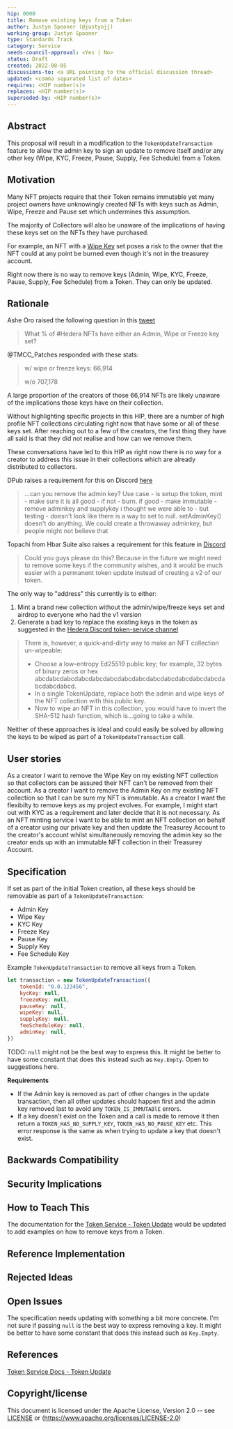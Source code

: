 ```yaml
---
hip: 0000
title: Remove existing keys from a Token
author: Justyn Spooner (@justynjj)
working-group: Justyn Spooner
type: Standards Track
category: Service
needs-council-approval: <Yes | No>
status: Draft
created: 2022-08-05
discussions-to: <a URL pointing to the official discussion thread>
updated: <comma separated list of dates>
requires: <HIP number(s)>
replaces: <HIP number(s)>
superseded-by: <HIP number(s)>
---
```


## Abstract

This proposal will result in a modification to the `TokenUpdateTransaction` feature to allow the admin key to sign an update to remove itself and/or any other key (Wipe, KYC, Freeze, Pause, Supply, Fee Schedule) from a Token.

## Motivation

Many NFT projects require that their Token remains immutable yet many project owners have unknowingly created NFTs with keys such as Admin, Wipe, Freeze and Pause set which undermines this assumption.

The majority of Collectors will also be unaware of the implications of having these keys set on the NFTs they have purchased.
  
For example, an NFT with a [Wipe Key](https://docs.hedera.com/guides/docs/sdks/tokens/wipe-a-token) set poses a risk to the owner that the NFT could at any point be burned even though it's not in the treasurey account.

Right now there is no way to remove keys (Admin, Wipe, KYC, Freeze, Pause, Supply, Fee Schedule) from a Token. They can only be updated.

## Rationale
  
Ashe Oro raised the following question in this [tweet](https://twitter.com/Ashe_Oro/status/1553089797610160128)
> What % of #Hedera NFTs have either an Admin, Wipe or Freeze key set?
  
@TMCC_Patches responded with these stats:
> w/ wipe or freeze keys: 66,914 
>
> w/o 707,178

A large proportion of the creators of those 66,914 NFTs are likely unaware of the implications those keys have on their collection.
  
Without highlighting specific projects in this HIP, there are a number of high profile NFT collections circulating right now that have some or all of these keys set. After reaching out to a few of the creators, the first thing they have all said is that they did not realise and how can we remove them.
  
These conversations have led to this HIP as right now there is no way for a creator to address this issue in their collections which are already distributed to collectors.

DPub raises a requirement for this on Discord [here](https://discord.com/channels/373889138199494658/768621337865486347/943265960704479292)
> ...can you remove the admin key?  Use case - is setup the token, mint - make sure it is all good - if not - burn.  if good - make immutable - remove adminkey and supplykey
i thought we were able to - but testing - doesn't look like there is a way to set to null.  setAdminKey() doesn't do anything.   We could create a throwaway adminkey, but people might not believe that


Topachi from Hbar Suite also raises a requirement for this feature in [Discord](https://discord.com/channels/373889138199494658/768621337865486347/989981510125879316)
> Could you guys please do this? Because in the future we might need to remove some keys if the community wishes, and it would be much easier with a permanent token update instead of creating a v2 of our token.  

The only way to "address" this currently is to either:
1. Mint a brand new collection without the admin/wipe/freeze keys set and airdrop to everyone who had the v1 version
2. Generate a bad key to replace the existing keys in the token as suggested in the [Hedera Discord token-service channel](https://discord.com/channels/373889138199494658/768621337865486347/990019307897520169)
> There is, however, a quick-and-dirty way to make an NFT collection un-wipeable:
> - Choose a low-entropy Ed25519 public key; for example, 32 bytes of binary zeros or hex abcdabcdabcdabcdabcdabcdabcdabcdabcdabcdabcdabcdabcdabcdabcdabcd.
> - In a single TokenUpdate, replace both the admin and wipe keys of the NFT collection with this public key.
> - Now to wipe an NFT in this collection, you would have to invert the SHA-512 hash function, which is...going to take a while.

Neither of these approaches is ideal and could easily be solved by allowing the keys to be wiped as part of a `TokenUpdateTransaction` call.

## User stories

As a creator I want to remove the Wipe Key on my existing NFT collection so that collectors can be assured their NFT can't be removed from their account.
As a creator I want to remove the Admin Key on my existing NFT collection so that I can be sure my NFT is immutable.
As a creator I want the flexibilty to remove keys as my project evolves. For example, I might start out with KYC as a requirement and later decide that it is not necessary.
As an NFT minting service I want to be able to mint an NFT collection on behalf of a creator using our private key and then update the Treasurey Account to the creator's account whilst simultaneously removing the admin key so the creator ends up with an immutable NFT collection in their Treasurey Account.
  
## Specification

If set as part of the initial Token creation, all these keys should be removable as part of a `TokenUpdateTransaction`:

- Admin Key
- Wipe Key
- KYC Key
- Freeze Key
- Pause Key
- Supply Key
- Fee Schedule Key

Example `TokenUpdateTransaction` to remove all keys from a Token.

```js
let transaction = new TokenUpdateTransaction({
    tokenId: "0.0.123456",
    kycKey: null,
    freezeKey: null,
    pauseKey: null,
    wipeKey: null,
    supplyKey: null,
    feeScheduleKey: null,
    adminKey: null,
})
```
TODO: `null` might not be the best way to express this. It might be better to have some constant that does this instead such as `Key.Empty`. Open to suggestions here.

**Requirements**
- If the Admin key is removed as part of other changes in the update transaction, then all other updates should happen first and the admin key removed last to avoid any `TOKEN_IS_IMMUTABlE` errors.
- If a key doesn't exist on the Token and a call is made to remove it then return a `TOKEN_HAS_NO_SUPPLY_KEY`, `TOKEN_HAS_NO_PAUSE_KEY` etc. This error response is the same as when trying to update a key that doesn't exist.
  
## Backwards Compatibility

## Security Implications

## How to Teach This

The documentation for the [Token Service - Token Update](https://docs.hedera.com/guides/docs/sdks/tokens/update-a-token) would be updated to add examples on how to remove keys from a Token.

## Reference Implementation

## Rejected Ideas

## Open Issues

The specification needs updating with something a bit more concrete. I'm not sure if passing `null` is the best way to express removing a key. It might be better to have some constant that does this instead such as `Key.Empty`.

## References

[Token Service Docs - Token Update](https://docs.hedera.com/guides/docs/sdks/tokens/update-a-token)

## Copyright/license

This document is licensed under the Apache License, Version 2.0 -- see [LICENSE](../LICENSE) or (https://www.apache.org/licenses/LICENSE-2.0)
